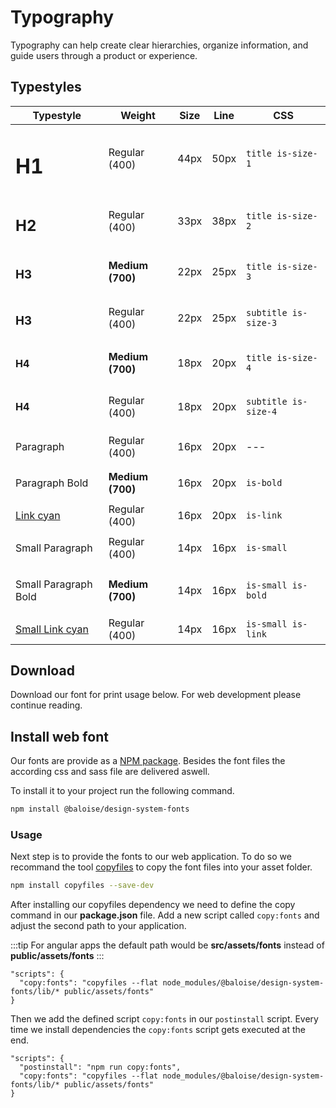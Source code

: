 # Typography

Typography can help create clear hierarchies, organize information, and guide users through a product or experience.

## Typestyles

| Typestyle                                                                          | Weight           | Size | Line | CSS                  |
| ---------------------------------------------------------------------------------- | ---------------- | ---- | ---- | -------------------- |
| <div class="bal-app"><h1 class="title is-size-1">H1</h1></div>                     | Regular (400)    | 44px | 50px | `title is-size-1`    |
| <div class="bal-app"><h2 class="title is-size-2">H2</h2></div>                     | Regular (400)    | 33px | 38px | `title is-size-2`    |
| <div class="bal-app"><h3 class="title is-size-3">H3</h3></div>                     | **Medium (700)** | 22px | 25px | `title is-size-3`    |
| <div class="bal-app"><h3 class="subtitle is-size-3">H3</h3></div>                  | Regular (400)    | 22px | 25px | `subtitle is-size-3` |
| <div class="bal-app"><h4 class="title is-size-4">H4</h4></div>                     | **Medium (700)** | 18px | 20px | `title is-size-4`    |
| <div class="bal-app"><h4 class="subtitle is-size-4">H4</h4></div>                  | Regular (400)    | 18px | 20px | `subtitle is-size-4` |
| <div class="bal-app"><p>Paragraph</p></div>                                        | Regular (400)    | 16px | 20px | ---                  |
| <div class="bal-app"><p class="is-bold">Paragraph Bold</p></div>                   | **Medium (700)** | 16px | 20px | `is-bold`            |
| <div class="bal-app"><a class="is-link" href="">Link cyan</a></div>                | Regular (400)    | 16px | 20px | `is-link`            |
| <div class="bal-app"><p class="is-small">Small Paragraph</p></div>                 | Regular (400)    | 14px | 16px | `is-small`           |
| <div class="bal-app"><p class="is-bold is-small">Small Paragraph Bold</p></div>    | **Medium (700)** | 14px | 16px | `is-small is-bold`   |
| <div class="bal-app"><a class="is-link is-small" href="">Small Link cyan</a></div> | Regular (400)    | 14px | 16px | `is-small is-link`   |

## Download

Download our font for print usage below. For web development please continue reading.

<docs-link-box title="fonts.zip" subtitle="Our typography files" link="/assets/download/fonts.zip" ></docs-link-box>

## Install web font

Our fonts are provide as a [NPM package](https://www.npmjs.com/package/@baloise/design-system-fonts). Besides the font files the according css and sass file are delivered aswell.

To install it to your project run the following command.

```bash
npm install @baloise/design-system-fonts
```

### Usage

Next step is to provide the fonts to our web application. To do so we recommand the tool [copyfiles](https://www.npmjs.com/package/copyfiles) to copy the font files into your asset folder.

```bash
npm install copyfiles --save-dev
```

After installing our copyfiles dependency we need to define the copy command in our **package.json** file. Add a new script called `copy:fonts` and adjust the second path to your application.

:::tip
For angular apps the default path would be **src/assets/fonts** instead of **public/assets/fonts**
:::

```json{2}
"scripts": {
  "copy:fonts": "copyfiles --flat node_modules/@baloise/design-system-fonts/lib/* public/assets/fonts"
}
```

Then we add the defined script `copy:fonts` in our `postinstall` script. Every time we install dependencies the `copy:fonts` script gets executed at the end.

```json{2}
"scripts": {
  "postinstall": "npm run copy:fonts",
  "copy:fonts": "copyfiles --flat node_modules/@baloise/design-system-fonts/lib/* public/assets/fonts"
}
```
